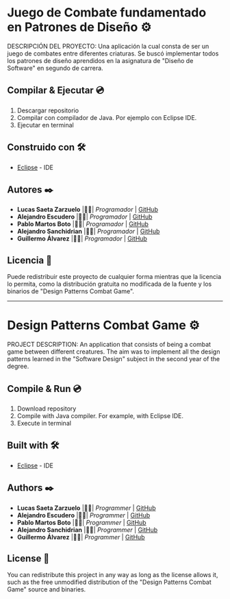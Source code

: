 # Juego de Combate fundamentado en Patrones de Diseño ⚙️

DESCRIPCIÓN DEL PROYECTO: Una aplicación la cual consta de ser un juego de combates entre diferentes criaturas. Se buscó implementar todos los patrones de diseño aprendidos en la asignatura de "Diseño de Software" en segundo de carrera. 

## Compilar & Ejecutar 💿

1. Descargar repositorio
2. Compilar con compilador de Java. Por ejemplo con Eclipse IDE.
3. Ejecutar en terminal

## Construido con 🛠️

* [Eclipse](https://eclipseide.org/) - IDE

## Autores ✒️

* **Lucas Saeta Zarzuelo** |👨‍💻| *Programador* | [GitHub](https://github.com/lucassaeta)
* **Alejandro Escudero** |👨‍💻| *Programador* | [GitHub](https://github.com/JBazte)
* **Pablo Martos Boto** |👨‍💻| *Programador* | [GitHub](https://github.com/Pablotts)
* **Alejandro Sanchidrian** |👨‍💻| *Programador* | [GitHub](https://github.com/asanchdrian) 
* **Guillermo Álvarez** |👨‍💻| *Programador* | [GitHub](https://github.com/guilleslater)

## Licencia 📄

Puede redistribuir este proyecto de cualquier forma mientras que la licencia lo permita, como la distribución gratuita no modificada de la fuente y los binarios de "Design Patterns Combat Game".

---

# Design Patterns Combat Game ⚙️

PROJECT DESCRIPTION: An application that consists of being a combat game between different creatures. The aim was to implement all the design patterns learned in the "Software Design" subject in the second year of the degree.

## Compile & Run 💿

1. Download repository
2. Compile with Java compiler. For example, with Eclipse IDE.
3. Execute in terminal

## Built with 🛠️

* [Eclipse](https://eclipseide.org/) - IDE

## Authors ✒️

* **Lucas Saeta Zarzuelo** |👨‍💻| *Programmer* | [GitHub](https://github.com/lucassaeta)
* **Alejandro Escudero** |👨‍💻| *Programmer* | [GitHub](https://github.com/JBazte)
* **Pablo Martos Boto** |👨‍💻| *Programmer* | [GitHub](https://github.com/Pablotts)
* **Alejandro Sanchidrian** |👨‍💻| *Programmer* | [GitHub](https://github.com/asanchdrian) 
* **Guillermo Álvarez** |👨‍💻| *Programmer* | [GitHub](https://github.com/guilleslater)

## License 📄

You can redistribute this project in any way as long as the license allows it, such as the free unmodified distribution of the "Design Patterns Combat Game" source and binaries.

